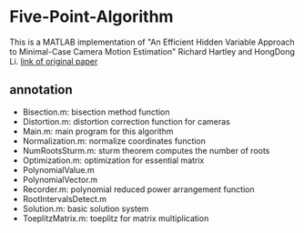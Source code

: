 Five-Point-Algorithm  
=====
This is a MATLAB implementation of "An Efficient Hidden Variable Approach to Minimal-Case Camera Motion Estimation" Richard Hartley and HongDong Li. [link of original paper](https://openresearch-repository.anu.edu.au/bitstream/1885/64525/2/01_Hartley_An_Efficient_Hidden_Variable_2011.pdf)    

## annotation  
* Bisection.m: bisection method function
* Distortion.m: distortion correction function for cameras 
* Main.m: main program for this algorithm
* Normalization.m: normalize coordinates function 
* NumRootsSturm.m: sturm theorem computes the number of roots
* Optimization.m: optimization for essential matrix
* PolynomialValue.m
* PolynomialVector.m
* Recorder.m: polynomial reduced power arrangement function 
* RootIntervalsDetect.m
* Solution.m: basic solution system
* ToeplitzMatrix.m: toeplitz for matrix multiplication  
